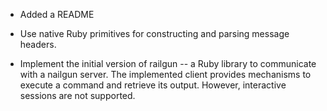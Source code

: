 * Added a README

* Use native Ruby primitives for constructing and parsing message headers.

* Implement the initial version of railgun -- a Ruby library to communicate with
  a nailgun server. The implemented client provides mechanisms to execute a
  command and retrieve its output. However, interactive sessions are not
  supported.
